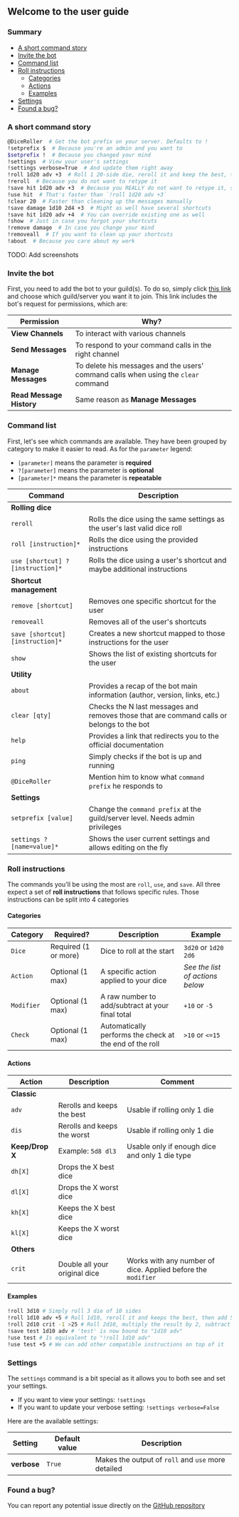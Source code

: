 ## Welcome to the user guide

### Summary
- [A short command story](#a-short-command-story)
- [Invite the bot](#invite-the-bot)
- [Command list](#command-list)
- [Roll instructions](#roll-instructions)
    - [Categories](#categories)
    - [Actions](#actions)
    - [Examples](#examples)
- [Settings](#settings)
- [Found a bug?](#found-a-bug?)


### A short command story

```bash
@DiceRoller  # Get the bot prefix on your server. Defaults to !
!setprefix $  # Because you're an admin and you want to
$setprefix !  # Because you changed your mind
!settings  # View your user's settings
!settings verbose=True  # And update them right away
!roll 1d20 adv +3  # Roll 1 20-side die, reroll it and keep the best, then add +3
!reroll  # Because you do not want to retype it
!save hit 1d20 adv +3  # Because you REALLY do not want to retype it, so now it's mapped to `hit`
!use hit  # That's faster than `!roll 1d20 adv +3`
!clear 20  # Faster than cleaning up the messages manually
!save damage 1d10 2d4 +3  # Might as well have several shortcuts
!save hit 1d20 adv +4  # You can override existing one as well
!show  # Just in case you forgot your shortcuts
!remove damage  # In case you change your mind
!removeall  # If you want to clean up your shortcuts
!about  # Because you care about my work
```

TODO: Add screenshots

### Invite the bot

First, you need to add the bot to your guild(s). To do so, simply click 
[this link](https://discord.com/api/oauth2/authorize?client_id=831199138364129281&permissions=76800&scope=bot)
and choose which guild/server you want it to join. This link includes the bot's request for permissions, which are:

| Permission | Why? |
| --- | --- |
| **View Channels** | To interact with various channels |
| **Send Messages** | To respond to your command calls in the right channel |
| **Manage Messages** | To delete his messages and the users' command calls when using the `clear` command |
| **Read Message History** | Same reason as **Manage Messages** |


### Command list

First, let's see which commands are available. 
They have been grouped by category to make it easier to read. 
As for the `parameter` legend:
- `[parameter]` means the parameter is **required**
- `?[parameter]` means the parameter is **optional**
- `[parameter]*` means the parameter is **repeatable**

| Command | Description |
| --- | --- |
| **Rolling dice** |  |
| `reroll` | Rolls the dice using the same settings as the user's last valid dice roll |
| `roll [instruction]*` | Rolls the dice using the provided instructions |
| `use [shortcut] ?[instruction]*` | Rolls the dice using a user's shortcut and maybe additional instructions |
| **Shortcut management** |  |
| `remove [shortcut]` | Removes one specific shortcut for the user |
| `removeall` | Removes all of the user's shortcuts |
| `save [shortcut] [instruction]*` | Creates a new shortcut mapped to those instructions for the user |
| `show` | Shows the list of existing shortcuts for the user |
| **Utility** | |
| `about` | Provides a recap of the bot main information (author, version, links, etc.) |
| `clear [qty]` | Checks the N last messages and removes those that are command calls or belongs to the bot |
| `help` | Provides a link that redirects you to the official documentation |
| `ping` | Simply checks if the bot is up and running |
| `@DiceRoller` | Mention him to know what `command prefix` he responds to |
| **Settings** | |
| `setprefix [value]` | Change the `command prefix` at the guild/server level. Needs admin privileges |
| `settings ?[name=value]*` | Shows the user current settings and allows editing on the fly |


### Roll instructions

The commands you'll be using the most are `roll`, `use`, and `save`.
All three expect a set of **roll instructions** that follows specific rules.
Those instructions can be split into 4 categories

#### Categories
| Category | Required? | Description | Example |
| --- | --- | --- | --- |
| `Dice` | Required (1 or more) | Dice to roll at the start | `3d20` or `1d20 2d6` |
| `Action` | Optional (1 max) | A specific action applied to your dice | *See the list of actions below* |
| `Modifier` | Optional (1 max) | A raw number to add/subtract at your final total | `+10` or `-5` |
| `Check` | Optional (1 max) | Automatically performs the check at the end of the roll | `>10` or `<=15` |

#### Actions
| Action | Description | Comment |
| --- | --- | --- |
| **Classic** |  |  |
| `adv` | Rerolls and keeps the best | Usable if rolling only 1 die |
| `dis` | Rerolls and keeps the worst | Usable if rolling only 1 die |
| **Keep/Drop X** | Example: `5d8 dl3` | Usable only if enough dice and only 1 die type |
| `dh[X]` | Drops the X best dice |  |
| `dl[X]` | Drops the X worst dice |  |
| `kh[X]` | Keeps the X best dice |  |
| `kl[X]` | Keeps the X worst dice |  |
| **Others** |  |  |
| `crit` | Double all your original dice | Works with any number of dice. Applied before the `modifier` |

#### Examples
```bash
!roll 3d10 # Simply roll 3 die of 10 sides 
!roll 1d10 adv +5 # Roll 1d10, reroll it and keeps the best, then add 5
!roll 2d10 crit -1 >25 # Roll 2d10, multiply the result by 2, subtract 1, checks if higher than 25
!save test 1d10 adv # 'test' is now bound to "1d10 adv"
!use test # Is equivalent to "!roll 1d10 adv"
!use test +5 # We can add other compatible instructions on top of it
```


### Settings

The `settings` command is a bit special as it allows you to both see and set your settings.
- If you want to view your settings: `!settings`
- If you want to update your verbose setting: `!settings verbose=False`

Here are the available settings:

| Setting | Default value | Description |
| --- | --- | --- |
| **verbose** | `True`  | Makes the output of `roll` and `use` more detailed |


### Found a bug?

You can report any potential issue 
directly on the [GitHub repository](https://github.com/Jordan-Kowal/discord-dice-roller/issues)
